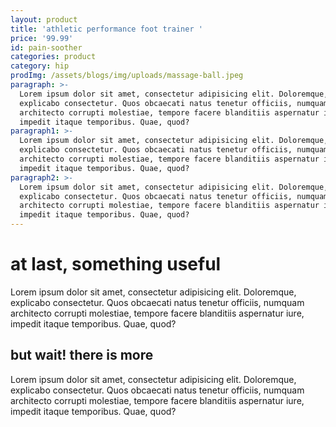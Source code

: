 ```yaml
---
layout: product
title: 'athletic performance foot trainer '
price: '99.99'
id: pain-soother
categories: product
category: hip
prodImg: /assets/blogs/img/uploads/massage-ball.jpeg
paragraph: >-
  Lorem ipsum dolor sit amet, consectetur adipisicing elit. Doloremque,
  explicabo consectetur. Quos obcaecati natus tenetur officiis, numquam
  architecto corrupti molestiae, tempore facere blanditiis aspernatur iure,
  impedit itaque temporibus. Quae, quod?
paragraph1: >-
  Lorem ipsum dolor sit amet, consectetur adipisicing elit. Doloremque,
  explicabo consectetur. Quos obcaecati natus tenetur officiis, numquam
  architecto corrupti molestiae, tempore facere blanditiis aspernatur iure,
  impedit itaque temporibus. Quae, quod?
paragraph2: >-
  Lorem ipsum dolor sit amet, consectetur adipisicing elit. Doloremque,
  explicabo consectetur. Quos obcaecati natus tenetur officiis, numquam
  architecto corrupti molestiae, tempore facere blanditiis aspernatur iure,
  impedit itaque temporibus. Quae, quod?
---
```

# at last, something useful 

Lorem ipsum dolor sit amet, consectetur adipisicing elit. Doloremque, explicabo consectetur. Quos obcaecati natus tenetur officiis, numquam architecto corrupti molestiae, tempore facere blanditiis aspernatur iure, impedit itaque temporibus. Quae, quod?

## but wait! there is more

Lorem ipsum dolor sit amet, consectetur adipisicing elit. Doloremque, explicabo consectetur. Quos obcaecati natus tenetur officiis, numquam architecto corrupti molestiae, tempore facere blanditiis aspernatur iure, impedit itaque temporibus. Quae, quod?
